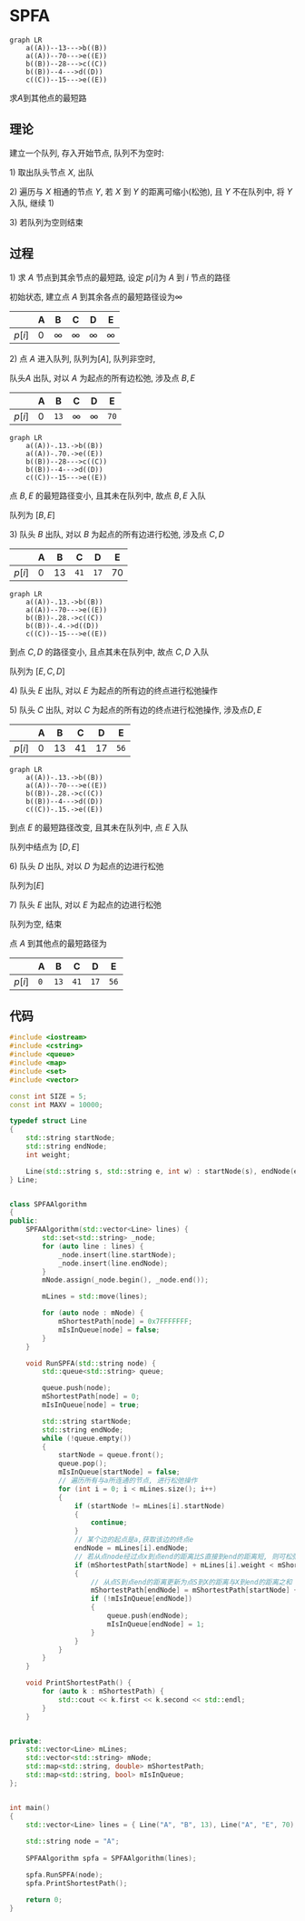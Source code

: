 <!--
 * @Description: 
 * @Version: 1.0
 * @Author: dmjcb
 * @Email:  
 * @Date: 2022-02-13 19:00:24
 * @LastEditors: dmjcb
 * @LastEditTime: 2024-07-06 23:28:05
-->

# SPFA

```mermaid
graph LR
    a((A))--13--->b((B))
    a((A))--70--->e((E))
    b((B))--28--->c((C))
    b((B))--4--->d((D))
    c((C))--15--->e((E))
```

求$A$到其他点的最短路

## 理论

建立一个队列, 存入开始节点, 队列不为空时:

$1)$ 取出队头节点 $X$, 出队

$2)$ 遍历与 $X$ 相通的节点 $Y$, 若 $X$ 到 $Y$ 的距离可缩小(松弛), 且 $Y$ 不在队列中, 将 $Y$ 入队, 继续 $1)$

$3)$ 若队列为空则结束

## 过程

$1)$ 求 $A$ 节点到其余节点的最短路, 设定 $p[i]$为 $A$ 到 $i$ 节点的路径

初始状态, 建立点 $A$ 到其余各点的最短路径设为$∞$

|        | A   | B   | C   | D   | E   |
| ------ | --- | --- | --- | --- | --- |
| $p[i]$ | $0$ | $∞$ | $∞$ | $∞$ | $∞$ |

$2)$ 点 $A$ 进入队列, 队列为$[A]$, 队列非空时, 

队头$A$ 出队, 对以 $A$ 为起点的所有边松弛, 涉及点 $B, E$

|        | A   | B    | C   | D   | E    |
| ------ | --- | ---- | --- | --- | ---- |
| $p[i]$ | $0$ | `13` | $∞$ | $∞$ | `70` |

```mermaid
graph LR
    a((A))-.13.->b((B))
    a((A))-.70.->e((E))
    b((B))--28--->c((C))
    b((B))--4--->d((D))
    c((C))--15--->e((E))
```
点 $B, E$ 的最短路径变小, 且其未在队列中, 故点 $B, E$ 入队

队列为 $[B, E]$

$3)$ 队头 $B$ 出队, 对以 $B$ 为起点的所有边进行松弛, 涉及点 $C, D$

|        | A   | B    | C    | D    | E    |
| ------ | --- | ---- | ---- | ---- | ---- |
| $p[i]$ | $0$ | $13$ | `41` | `17` | $70$ |

```mermaid
graph LR
    a((A))-.13.->b((B))
    a((A))--70--->e((E))
    b((B))-.28.->c((C))
    b((B))-.4.->d((D))
    c((C))--15--->e((E))
```

到点 $C, D$ 的路径变小, 且点其未在队列中, 故点 $C, D$ 入队

队列为 $[E, C, D]$

$4)$ 队头 $E$ 出队, 对以 $E$ 为起点的所有边的终点进行松弛操作

$5)$ 队头 $C$ 出队, 对以 $C$ 为起点的所有边的终点进行松弛操作, 涉及点$D, E$

|        | A   | B    | C    | D    | E    |
| ------ | --- | ---- | ---- | ---- | ---- |
| $p[i]$ | $0$ | $13$ | $41$ | $17$ | `56` |

```mermaid
graph LR
    a((A))-.13.->b((B))
    a((A))--70--->e((E))
    b((B))-.28.->c((C))
    b((B))--4--->d((D))
    c((C))-.15.->e((E))
```

到点 $E$ 的最短路径改变, 且其未在队列中, 点 $E$ 入队

队列中结点为 $[D, E]$

$6)$ 队头 $D$ 出队, 对以 $D$ 为起点的边进行松弛

队列为$[E]$

$7)$ 队头 $E$ 出队, 对以 $E$ 为起点的边进行松弛

队列为空, 结束

点 $A$ 到其他点的最短路径为

|        | A   | B    | C    | D    | E    |
| ------ | --- | ---- | ---- | ---- | ---- |
| $p[i]$ | `0` | `13` | `41` | `17` | `56` |


## 代码

```c++
#include <iostream>
#include <cstring>
#include <queue>
#include <map>
#include <set>
#include <vector>

const int SIZE = 5;
const int MAXV = 10000;

typedef struct Line
{
    std::string startNode;
    std::string endNode;
    int weight;

    Line(std::string s, std::string e, int w) : startNode(s), endNode(e), weight(w) {}
} Line;


class SPFAAlgorithm
{
public:
    SPFAAlgorithm(std::vector<Line> lines) {
        std::set<std::string> _node;
        for (auto line : lines) {
            _node.insert(line.startNode);
            _node.insert(line.endNode);
        }
        mNode.assign(_node.begin(), _node.end());

        mLines = std::move(lines);

        for (auto node : mNode) {
            mShortestPath[node] = 0x7FFFFFFF;
            mIsInQueue[node] = false;
        }
    }

    void RunSPFA(std::string node) {
        std::queue<std::string> queue;

        queue.push(node);
        mShortestPath[node] = 0;
        mIsInQueue[node] = true;

        std::string startNode;
        std::string endNode;
        while (!queue.empty())
        {
            startNode = queue.front();
            queue.pop();
            mIsInQueue[startNode] = false;
            // 遍历所有与a所连通的节点, 进行松弛操作
            for (int i = 0; i < mLines.size(); i++)
            {
                if (startNode != mLines[i].startNode)
                {
                    continue;
                }
                // 某个边的起点是a,获取该边的终点e
                endNode = mLines[i].endNode;
                // 若从点node经过点x到点end的距离比S直接到end的距离短, 则可松弛
                if (mShortestPath[startNode] + mLines[i].weight < mShortestPath[endNode])
                {
                    // 从点S到点end的距离更新为点S到X的距离与X到end的距离之和
                    mShortestPath[endNode] = mShortestPath[startNode] + mLines[i].weight;
                    if (!mIsInQueue[endNode])
                    {
                        queue.push(endNode);
                        mIsInQueue[endNode] = 1;
                    }
                }
            }
        }
    }

    void PrintShortestPath() {
        for (auto k : mShortestPath) {
            std::cout << k.first << k.second << std::endl;
        }
    }


private:
    std::vector<Line> mLines;
    std::vector<std::string> mNode;
    std::map<std::string, double> mShortestPath;
    std::map<std::string, bool> mIsInQueue;
};


int main()
{
    std::vector<Line> lines = { Line("A", "B", 13), Line("A", "E", 70), Line("B", "D", 4), Line("B", "C", 28), Line("C", "D", 23), Line("C", "E", 15) };
    
    std::string node = "A";
    
    SPFAAlgorithm spfa = SPFAAlgorithm(lines);

    spfa.RunSPFA(node);
    spfa.PrintShortestPath();

    return 0;
}
```

